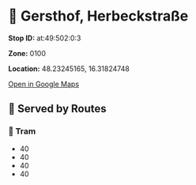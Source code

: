 # 🚉 Gersthof, Herbeckstraße


**Stop ID:** at:49:502:0:3

**Zone:** 0100

**Location:** 48.23245165, 16.31824748

[Open in Google Maps](https://www.google.com/maps?q=48.23245165,16.31824748)

## 🚆 Served by Routes

### 🚊 Tram
- 40
- 40
- 40
- 40